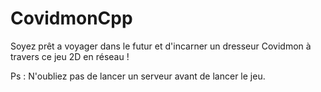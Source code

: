 # CovidmonCpp

Soyez prêt a voyager dans le futur et d'incarner un dresseur Covidmon à travers ce jeu 2D en réseau !

Ps : N'oubliez pas de lancer un serveur avant de lancer le jeu.
